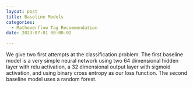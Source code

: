 ```yaml
---
layout: post
title: Baseline Models
categories: 
  - Mathoverflow Tag Recommendation
date: 2023-07-01 00:00:02

---
```


We give two first attempts at the classification problem.  The first baseline model is a very simple neural network using two 64 dimensional hidden layer with relu activation, a 32 dimensional output layer with sigmoid activation, and using binary cross entropy as our loss function.  The second baseline model uses a random forest.